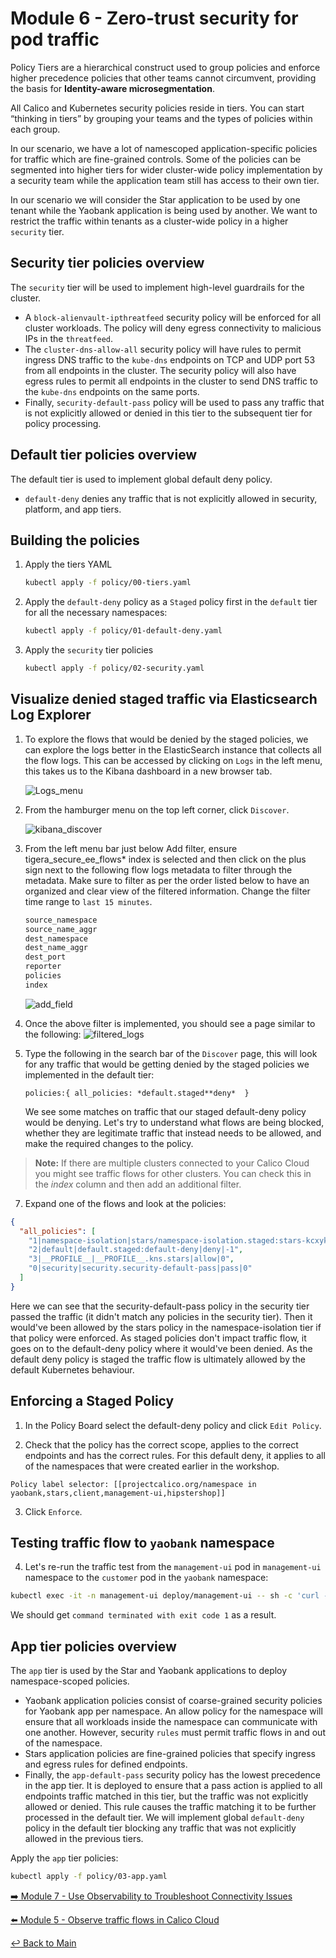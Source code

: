# Module 6 - Zero-trust security for pod traffic

Policy Tiers are a hierarchical construct used to group policies and enforce higher precedence policies that other teams cannot circumvent, providing the basis for **Identity-aware microsegmentation**.

All Calico and Kubernetes security policies reside in tiers. You can start “thinking in tiers” by grouping your teams and the types of policies within each group.

In our scenario, we have a lot of namescoped application-specific policies for traffic which are fine-grained controls. Some of the policies can be segmented into higher tiers for wider cluster-wide policy implementation by a security team while the application team still has access to their own tier.

In our scenario we will consider the Star application to be used by one tenant while the Yaobank application is being used by another. We want to restrict the traffic within tenants as a cluster-wide policy in a higher ```security``` tier.

## Security tier policies overview

The ```security``` tier will be used to implement high-level guardrails for the cluster.

- A ```block-alienvault-ipthreatfeed``` security policy will be enforced for all cluster workloads. The policy will deny egress connectivity to malicious IPs in the ```threatfeed```.
- The ```cluster-dns-allow-all``` security policy will have rules to permit ingress DNS traffic to the ```kube-dns``` endpoints on TCP and UDP port 53 from all endpoints in the cluster. The security policy will also have egress rules to permit all endpoints in the cluster to send DNS traffic to the ```kube-dns``` endpoints on the same ports.
- Finally, ```security-default-pass``` policy will be used to pass any traffic that is not explicitly allowed or denied in this tier to the subsequent tier for policy processing.

## Default tier policies overview

The default tier is used to implement global default deny policy.

- ```default-deny``` denies any traffic that is not explicitly allowed in security, platform, and app tiers.

## Building the policies

1. Apply the tiers YAML
  
    ```bash
    kubectl apply -f policy/00-tiers.yaml
    ```

2. Apply the ```default-deny``` policy as a ```Staged``` policy first in the ```default``` tier for all the necessary namespaces:

    ```bash
    kubectl apply -f policy/01-default-deny.yaml
    ```

3. Apply the ```security``` tier policies

    ```bash
    kubectl apply -f policy/02-security.yaml
    ```

## Visualize denied staged traffic via Elasticsearch Log Explorer

1. To explore the flows that would be denied by the staged policies, we can explore the logs better in the ElasticSearch instance that collects all the flow logs. This can be accessed by clicking on ```Logs``` in the left menu, this takes us to the Kibana dashboard in a new browser tab.
    
    ![Logs_menu](https://github.com/tigera-solutions/cc-eks-observability-workshop/assets/117195889/8c20ddf6-f0bc-4325-a81d-71af8370d69e)

2. From the hamburger menu on the top left corner, click ```Discover```.

   ![kibana_discover](https://github.com/tigera-solutions/cc-eks-observability-workshop/assets/117195889/85a5702b-e210-4c4f-a784-ec5a66d7f63c) 

4. From the left menu bar just below Add filter, ensure tigera_secure_ee_flows* index is selected and then click on the plus sign next to the following flow logs metadata to filter through the metadata. Make sure to filter as per the order listed below to have an organized and clear view of the filtered information. Change the filter time range to ```last 15 minutes```.

    ```bash
    source_namespace
    source_name_aggr
    dest_namespace
    dest_name_aggr
    dest_port
    reporter
    policies
    index
    ```
    ![add_field](https://github.com/tigera-solutions/cc-eks-observability-workshop/assets/117195889/7c5e974e-e10b-42f9-8809-fbe43540adf2)

5. Once the above filter is implemented, you should see a page similar to the following:
    ![filtered_logs](https://github.com/tigera-solutions/cc-eks-observability-workshop/assets/117195889/c49e7ff9-1b31-4326-b161-2620ad4e7d41)

6. Type the following in the search bar of the ```Discover``` page, this will look for any traffic that would be getting denied by the staged policies we implemented in the default tier:

    ```policies:{ all_policies: *default.staged**deny*  }```

    We see some matches on traffic that our staged default-deny policy would be denying. Let's try to understand what flows are being blocked, whether they are legitimate traffic that instead needs to be allowed, and make the required changes to the policy.

> **Note:** If there are multiple clusters connected to your Calico Cloud you might see traffic flows for other clusters. You can check this in the *index* column and then add an additional filter.

7. Expand one of the flows and look at the policies:
```json
{
  "all_policies": [
    "1|namespace-isolation|stars/namespace-isolation.staged:stars-kcxyk|allow|2",
    "2|default|default.staged:default-deny|deny|-1",
    "3|__PROFILE__|__PROFILE__.kns.stars|allow|0",
    "0|security|security.security-default-pass|pass|0"
  ]
}
```
Here we can see that the security-default-pass policy in the security tier passed the traffic (it didn't match any policies in the security tier). Then it would've been allowed by the stars policy in the namespace-isolation tier if that policy were enforced. 
As staged policies don't impact traffic flow, it goes on to the default-deny policy where it would've been denied. As the default deny policy is staged the traffic flow is ultimately allowed by the default Kubernetes behaviour.

## Enforcing a Staged Policy

1. In the Policy Board select the default-deny policy and click ```Edit Policy```.

2. Check that the policy has the correct scope, applies to the correct endpoints and has the correct rules. For this default deny, it applies to all of the namespaces that were created earlier in the workshop.

```Policy label selector: [[projectcalico.org/namespace in yaobank,stars,client,management-ui,hipstershop]]``` 

3. Click ```Enforce```.

## Testing traffic flow to ```yaobank``` namespace

4. Let's re-run the traffic test from the ```management-ui``` pod in ```management-ui``` namespace to the ```customer``` pod in the ```yaobank``` namespace:

```bash
kubectl exec -it -n management-ui deploy/management-ui -- sh -c 'curl -m3 -sI http://customer.yaobank 2>/dev/null | grep -i http'
```

We should get ```command terminated with exit code 1``` as a result.

## App tier policies overview

The ```app``` tier is used by the Star and Yaobank applications to deploy namespace-scoped policies.

- Yaobank application policies consist of coarse-grained security policies for Yaobank app per namespace. An allow policy for the namespace will ensure that all workloads inside the namespace can communicate with one another. However, security ```rules``` must permit traffic flows in and out of the namespace.
- Stars application policies are fine-grained policies that specify ingress and egress rules for defined endpoints.
- Finally, the ```app-default-pass``` security policy has the lowest precedence in the app tier. It is deployed to ensure that a pass action is applied to all endpoints traffic matched in this tier, but the traffic was not explicitly allowed or denied. This rule causes the traffic matching it to be further processed in the default tier. We will implement global ```default-deny``` policy in the default tier blocking any traffic that was not explicitly allowed in the previous tiers.

Apply the ```app``` tier policies:

   ```bash
   kubectl apply -f policy/03-app.yaml
   ```

[:arrow_right: Module 7 - Use Observability to Troubleshoot Connectivity Issues](module-7-troubleshooting.md)   <br>

[:arrow_left: Module 5 - Observe traffic flows in Calico Cloud](module-5-secure-pod-traffic.md)

[:leftwards_arrow_with_hook: Back to Main](../README.md) 
